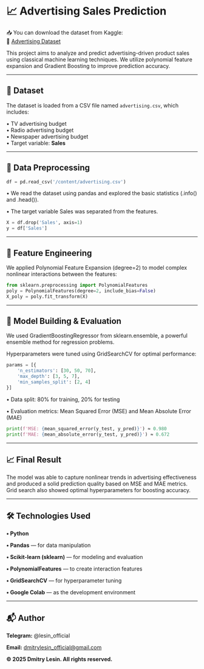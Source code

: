 # 📈 Advertising Sales Prediction

📥 You can download the dataset from Kaggle:  
🔗 [Advertising Dataset](https://www.kagglehttps://www.kaggle.com/datasets/ashydv/advertising-dataset)

This project aims to analyze and predict advertising-driven product sales using classical machine learning techniques. We utilize polynomial feature expansion and Gradient Boosting to improve prediction accuracy.

---

## 📂 Dataset  
The dataset is loaded from a CSV file named `advertising.csv`, which includes:

• TV advertising budget  
• Radio advertising budget  
• Newspaper advertising budget  
• Target variable: **Sales**

---

## 🧹 Data Preprocessing

```python
df = pd.read_csv('/content/advertising.csv')
```

• We read the dataset using pandas and explored the basic statistics (.info() and .head()).

• The target variable Sales was separated from the features.

```python
X = df.drop('Sales', axis=1)
y = df['Sales']
```

---

## 🏐 Feature Engineering

We applied Polynomial Feature Expansion (degree=2) to model complex nonlinear interactions between the features:

```python
from sklearn.preprocessing import PolynomialFeatures
poly = PolynomialFeatures(degree=2, include_bias=False)
X_poly = poly.fit_transform(X)
```

---

## 🧐 Model Building & Evaluation

We used GradientBoostingRegressor from sklearn.ensemble, a powerful ensemble method for regression problems.

Hyperparameters were tuned using GridSearchCV for optimal performance:

```python
params = [{
    'n_estimators': [30, 50, 70],
    'max_depth': [3, 5, 7],
    'min_samples_split': [2, 4]
}]
```

• Data split: 80% for training, 20% for testing

• Evaluation metrics: Mean Squared Error (MSE) and Mean Absolute Error (MAE)

```python
print(f'MSE: {mean_squared_error(y_test, y_pred)}') ≈ 0.980
print(f'MAE: {mean_absolute_error(y_test, y_pred)}') ≈ 0.672
```

---

## 📈 Final Result

The model was able to capture nonlinear trends in advertising effectiveness and produced a solid prediction quality based on MSE and MAE metrics. Grid search also showed optimal hyperparameters for boosting accuracy.

---

## 🛠 Technologies Used

**• Python**

**• Pandas** — for data manipulation

**• Scikit-learn (sklearn)** — for modeling and evaluation

**• PolynomialFeatures** — to create interaction features

**• GridSearchCV** — for hyperparameter tuning

**• Google Colab** — as the development environment

---

## 📬 Author

**Telegram:** @lesin_official

**Email:** dmitrylesin_official@gmail.com

**© 2025 Dmitry Lesin. All rights reserved.**
